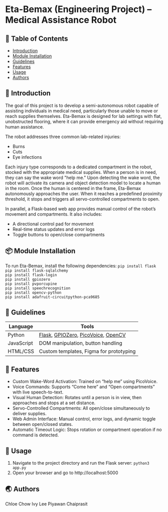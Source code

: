 # Eta-Bemax (Engineering Project) – Medical Assistance Robot

## 🚩 Table of Contents

- [Introduction](#-introduction)
- [Module Installation](#-module-installation)
- [Guidelines](#-guidelines)
- [Features](#-features)
- [Usage](#-usage)
- [Authors](#-authors)

## 🤖 Introduction
The goal of this project is to develop a semi-autonomous robot capable of assisting individuals in medical need, particularly those unable to move or reach supplies themselves. Eta-Bemax is designed for lab settings with flat, unobstructed flooring, where it can provide emergency aid without requiring human assistance.

The robot addresses three common lab-related injuries:
- Burns
- Cuts
- Eye infections

Each injury type corresponds to a dedicated compartment in the robot, stocked with the appropriate medical supplies. When a person is in need, they can say the wake word "help me." Upon detecting the wake word, the robot will activate its camera and object detection model to locate a human in the room. Once the human is centered in the frame, Eta-Bemax autonomously approaches the user. When it reaches a predefined proximity threshold, it stops and triggers all servo-controlled compartments to open.

In parallel, a Flask-based web app provides manual control of the robot’s movement and compartments. It also includes:
- A directional control pad for movement
- Real-time status updates and error logs
- Toggle buttons to open/close compartments

## 📦 Module Installation
To run Eta-Bemax, install the following dependencies:
```pip install flask```<br>
```pip install flask-sqlalchemy```<br>
```pip install flask-login```<br>
```pip install gpiozero```<br>
```pip install pvporcupine```<br>
```pip install speechrecognition```<br>
```pip install opencv-python```<br>
```pip install adafruit-circuitpython-pca9685```<br>

## 🔧 Guidelines
| Language   | Tools |
|------------|-------|
| Python     |[Flask](https://flask.palletsprojects.com/en/2.1.x/ ), [GPIOZero](https://gpiozero.readthedocs.io/en/latest/), [PicoVoice](https://picovoice.ai/platform/porcupine/), [OpenCV](https://docs.opencv.org/4.x/d0/de3/tutorial_py_intro.html)     |
| JavaScript |DOM manipulation, button handling       |
| HTML/CSS   |Custom templates, Figma for prototyping       |

## 🎨 Features
- Custom Wake-Word Activation: Trained on “help me” using PicoVoice.
- Voice Commands: Supports “Come here” and “Open compartments” with live speech-to-text.
- Visual Human Detection: Rotates until a person is in view, then approaches and stops at a set distance.
- Servo-Controlled Compartments: All open/close simultaneously to deliver supplies.
- Web Admin Interface: Manual control, error logs, and dynamic toggle between open/closed states.
- Automatic Timeout Logic: Stops rotation or compartment operation if no command is detected.

## 🐾 Usage
1. Navigate to the project directory and run the Flask server: ```python3 app.py```
2. Open your browser and go to http://localhost:5000

## 🌏 Authors
Chloe Chow
Ivy Lee
Piyawan Chaiprasit
